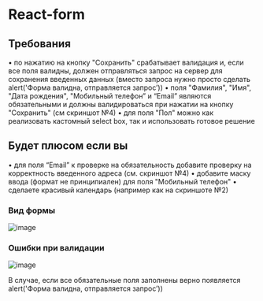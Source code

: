 # React-form

## Требования

• по нажатию на кнопку "Сохранить" срабатывает валидация и, если все поля валидны,
должен отправляться запрос на сервер для сохранения введенных данных (вместо
запроса нужно просто сделать alert('Форма валидна, отправляется запрос’))
• поля "Фамилия", "Имя", "Дата рождения", "Мобильный телефон” и “Email” являются
обязательными и должны валидироваться при нажатии на кнопку "Сохранить" (см
скриншот №4)
• для поля "Пол" можно как реализовать кастомный select box, так и использовать готовое
решение

## Будет плюсом если вы

• для поля “Email” к проверке на обязательность добавите проверку на корректность
введенного адреса (см. скриншот №4)
• добавите маску ввода (формат не принципиален) для поля "Мобильный телефон"
• сделаете красивый календарь (например как на скриншоте №2)

### Вид формы

![image](https://user-images.githubusercontent.com/66059677/129359693-44598455-c21d-4694-aed0-51164944be81.png)

### Ошибки при валидации

![image](https://user-images.githubusercontent.com/66059677/129359823-2832c8e6-8e08-4001-a7ea-850fcc81d9fd.png)

В случае, если все обязательные поля заполнены верно появляется alert('Форма валидна, отправляется запрос’))
